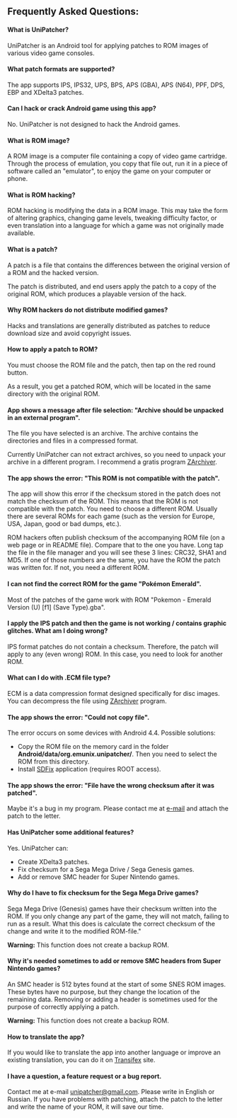 ## Frequently Asked Questions:

#### What is UniPatcher?

UniPatcher is an Android tool for applying patches to ROM images of various video game consoles.

#### What patch formats are supported?

The app supports IPS, IPS32, UPS, BPS, APS (GBA), APS (N64), PPF, DPS, EBP and XDelta3 patches.

#### Can I hack or crack Android game using this app?

No. UniPatcher is not designed to hack the Android games.

#### What is ROM image?

A ROM image is a computer file containing a copy of video game cartridge. Through the process of emulation, you copy that file out, run it in a piece of software called an "emulator", to enjoy the game on your computer or phone.

#### What is ROM hacking?

ROM hacking is modifying the data in a ROM image. This may take the form of altering graphics, changing game levels, tweaking difficulty factor, or even translation into a language for which a game was not originally made available.

#### What is a patch?

A patch is a file that contains the differences between the original version of a ROM and the hacked version.

The patch is distributed, and end users apply the patch to a copy of the original ROM, which produces a playable version of the hack.

#### Why ROM hackers do not distribute modified games?

Hacks and translations are generally distributed as patches to reduce download size and avoid copyright issues.

#### How to apply a patch to ROM?

You must choose the ROM file and the patch, then tap on the red round button.

As a result, you get a patched ROM, which will be located in the same directory with the original ROM.

#### App shows a message after file selection: "Archive should be unpacked in an external program".

The file you have selected is an archive. The archive contains the directories and files in a compressed format.

Currently UniPatcher can not extract archives, so you need to unpack your archive in a different program. I recommend a gratis program [ZArchiver](https://play.google.com/store/apps/details?id=ru.zdevs.zarchiver).

#### The app shows the error: "This ROM is not compatible with the patch".

The app will show this error if the checksum stored in the patch does not match the checksum of the ROM. This means that the ROM is not compatible with the patch. You need to choose a different ROM. Usually there are several ROMs for each game (such as the version for Europe, USA, Japan, good or bad dumps, etc.).

ROM hackers often publish checksum of the accompanying ROM file (on a web page or in README file). Compare that to the one you have. Long tap the file in the file manager and you will see these 3 lines: CRC32, SHA1 and MD5. If one of those numbers are the same, you have the ROM the patch was written for. If not, you need a different ROM.

#### I can not find the correct ROM for the game "Pokémon Emerald".

Most of the patches of the game work with ROM "Pokemon - Emerald Version (U) \[f1\] (Save Type).gba".

#### I apply the IPS patch and then the game is not working / contains graphic glitches. What am I doing wrong?

IPS format patches do not contain a checksum. Therefore, the patch will apply to any (even wrong) ROM. In this case, you need to look for another ROM.

#### What can I do with .ECM file type?

ECM is a data compression format designed specifically for disc images. You can decompress the file using [ZArchiver](https://play.google.com/store/apps/details?id=ru.zdevs.zarchiver) program.

#### The app shows the error: "Could not copy file".

The error occurs on some devices with Android 4.4. Possible solutions:

- Copy the ROM file on the memory card in the folder **Android/data/org.emunix.unipatcher/**. Then you need to select the ROM from this directory.
- Install [SDFix](https://play.google.com/store/apps/details?id=nextapp.sdfix) application (requires ROOT access).

#### The app shows the error: "File have the wrong checksum after it was patched".

Maybe it's a bug in my program. Please contact me at [e-mail](mailto:unipatcher@gmail.com) and attach the patch to the letter.

#### Has UniPatcher some additional features?

Yes. UniPatcher can:

- Create XDelta3 patches.
- Fix checksum for a Sega Mega Drive / Sega Genesis games.
- Add or remove SMC header for Super Nintendo games.

#### Why do I have to fix checksum for the Sega Mega Drive games?

Sega Mega Drive (Genesis) games have their checksum written into the ROM. If you only change any part of the game, they will not match, failing to run as a result. What this does is calculate the correct checksum of the change and write it to the modified ROM-file."

**Warning:** This function does not create a backup ROM.

#### Why it's needed sometimes to add or remove SMC headers from Super Nintendo games?

An SMC header is 512 bytes found at the start of some SNES ROM images. These bytes have no purpose, but they change the location of the remaining data. Removing or adding a header is sometimes used for the purpose of correctly applying a patch.

**Warning:** This function does not create a backup ROM.

#### How to translate the app?

If you would like to translate the app into another language or improve an existing translation, you can do it on [Transifex](https://www.transifex.com/unipatcher/unipatcher/dashboard/) site.

#### I have a question, a feature request or a bug report.

Contact me at e-mail <unipatcher@gmail.com>. Please write in English or Russian. If you have problems with patching, attach the patch to the letter and write the name of your ROM, it will save our time.
